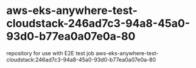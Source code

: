 # aws-eks-anywhere-test-cloudstack-246ad7c3-94a8-45a0-93d0-b77ea0a07e0a-80
repository for use with E2E test job aws-eks-anywhere-test-cloudstack:246ad7c3-94a8-45a0-93d0-b77ea0a07e0a-80
